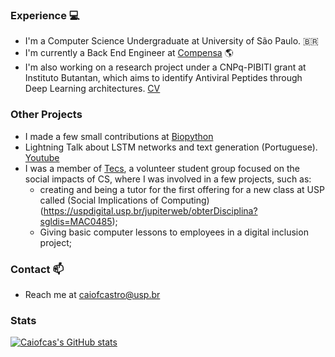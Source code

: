 ### Experience 💻

- I'm a Computer Science Undergraduate at University of São Paulo. 🇧🇷
- I'm currently a Back End Engineer at [Compensa](http://compensa.eco) 🌎
- I'm also working on a research project under a CNPq-PIBITI grant at Instituto Butantan, which aims to identify Antiviral Peptides through Deep Learning architectures. [CV](http://lattes.cnpq.br/3175713045186885)

### Other Projects

- I made a few small contributions at [Biopython](https://github.com/biopython/biopython)
- Lightning Talk about LSTM networks and text generation (Portuguese). [Youtube](https://youtu.be/CMNAlp-6bP8?t=804)
- I was a member of [Tecs](https://tecs.ime.usp.br/), a volunteer student group focused on the social impacts of CS, where I was involved in a few projects, such as:
  - creating and being a tutor for the first offering for a new class at USP called (Social Implications of Computing)(https://uspdigital.usp.br/jupiterweb/obterDisciplina?sgldis=MAC0485); 
  - Giving basic computer lessons to employees in a digital inclusion project;

### Contact 📫 

- Reach me at caiofcastro@usp.br

### Stats
[![Caiofcas's GitHub stats](https://github-readme-stats.vercel.app/api?username=caiofcas&theme=synthwave&show_icons=True)](https://github.com/anuraghazra/github-readme-stats)
<!--
**Caiofcas/Caiofcas** is a ✨ _special_ ✨ repository because its `README.md` (this file) appears on your GitHub profile.

Here are some ideas to get you started:

- 🔭 I’m currently working on ...
- 🌱 I’m currently learning ...
- 👯 I’m looking to collaborate on ...
- 🤔 I’m looking for help with ...
- 💬 Ask me about ...
- 📫 How to reach me: ...
- 😄 Pronouns: ...
- ⚡ Fun fact: ...
-->

